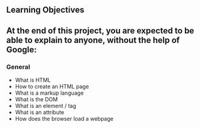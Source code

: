 <h2>Learning Objectives<h2>
At the end of this project, you are expected to be able to explain to anyone, without the help of Google:

<h3>General</h3>
 <ul>
   <li>What is HTML</li>
   <li>How to create an HTML page</li>
   <li>What is a markup language</li>
   <li>What is the DOM</li>
   <li>What is an element / tag</li>
   <li>What is an attribute</li>
   <li>How does the browser load a webpage</li>
 </ul>

